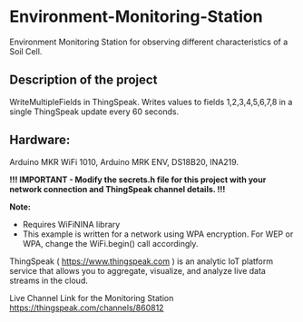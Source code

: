 # Environment-Monitoring-Station
Environment Monitoring Station for observing different characteristics of a Soil Cell.

## Description of the project
WriteMultipleFields in ThingSpeak. Writes values to fields 1,2,3,4,5,6,7,8 in a single ThingSpeak update every 60 seconds.

## Hardware: 
Arduino MKR WiFi 1010, Arduino MRK ENV, DS18B20, INA219.   
  
**!!! IMPORTANT - Modify the secrets.h file for this project with your network connection and ThingSpeak channel details. !!!**
  
**Note:**
- Requires WiFiNINA library
- This example is written for a network using WPA encryption. For WEP or WPA, change the WiFi.begin() call accordingly.
  
ThingSpeak ( https://www.thingspeak.com ) is an analytic IoT platform service that allows you to aggregate, visualize, and 
analyze live data streams in the cloud.

Live Channel Link for the Monitoring Station https://thingspeak.com/channels/860812 
